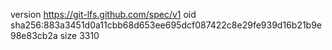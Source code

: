 version https://git-lfs.github.com/spec/v1
oid sha256:883a3451d0a11cbb68d653ee695dcf087422c8e29fe939d16b21b9e98e83cb2a
size 3310

